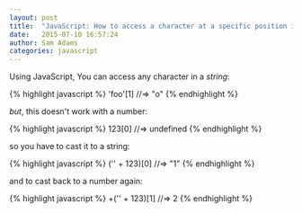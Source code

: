 ```yaml
---
layout: post
title:  "JavaScript: How to access a character at a specific position in a number"
date:   2015-07-10 16:57:24
author: Sam Adams
categories: javascript
---
```


Using JavaScript, You can access any character in a *string*: 

{% highlight javascript %}
'foo'[1]
//=> "o"
{% endhighlight %}

*but*, this doesn't work with a number:

{% highlight javascript %}
123[0]
//=> undefined
{% endhighlight %}

so you have to cast it to a string:

{% highlight javascript %}
('' + 123)[0]
//=> "1"
{% endhighlight %}

and to cast back to a number again: 

{% highlight javascript %}
+('' + 123)[1]
//=> 2
{% endhighlight %}
